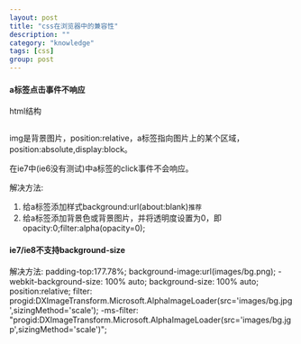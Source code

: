 ```yaml
---
layout: post
title: "css在浏览器中的兼容性"
description: ""
category: "knowledge"
tags: [css]
group: post
---
```


#### a标签点击事件不响应
html结构
<div class="container">
	<img src="" alt="">
	<a href=""></a>
</div>

img是背景图片，position:relative，a标签指向图片上的某个区域，position:absolute,display:block。

在ie7中(ie6没有测试)中a标签的click事件不会响应。

解决方法:

1.	给a标签添加样式background:url(about:blank)`推荐`
2.	给a标签添加背景色或背景图片，并将透明度设置为0，即opacity:0;filter:alpha(opacity=0);

#### ie7/ie8不支持background-size
解决方法:
padding-top:177.78%;
background-image:url(images/bg.png);
-webkit-background-size: 100% auto;
background-size: 100% auto;
position:relative;
filter: progid:DXImageTransform.Microsoft.AlphaImageLoader(src='images/bg.jpg',sizingMethod='scale');
-ms-filter: "progid:DXImageTransform.Microsoft.AlphaImageLoader(src='images/bg.jgp',sizingMethod='scale')";


